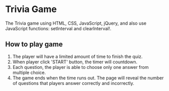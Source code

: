 # Trivia Game

The Trivia game using HTML, CSS, JavaScript, jQuery, and also use JavaScript functions: setInterval and clearInterval!.

## How to play game
1. The player will have a limited amount of time to finish the quiz. 
2. When player click 'START' button, the timer will countdown.
3. Each question, the player is able to choose only one answer from multiple choice. 
4. The game ends when the time runs out. The page will reveal the number of questions that players answer correctly and incorrectly.
